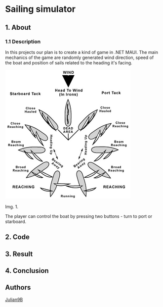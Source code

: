# Sailing simulator

## 1. About

### 1.1 Description

In this projects our plan is to create a kind of game in .NET MAUI. The main mechanics of the game are randomly generated wind direction, speed of the boat and position of sails related to the heading it's facing.

![Different wind directions and position of sails](images/winds.jpg)

Img. 1.

The player can control the boat by pressing two buttons - turn to port or starboard.

## 2. Code

## 3. Result

## 4. Conclusion

## Authors

[Julian9B](https://github.com/Julian9B)
